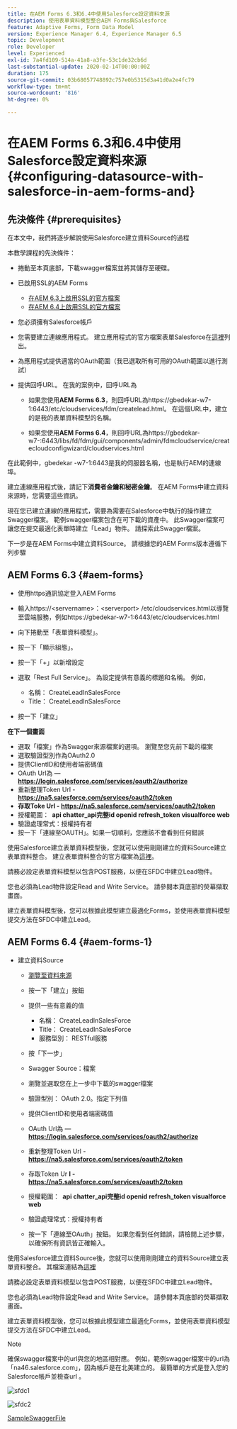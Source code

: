 ```yaml
---
title: 在AEM Forms 6.3和6.4中使用Salesforce設定資料來源
description: 使用表單資料模型整合AEM Forms與Salesforce
feature: Adaptive Forms, Form Data Model
version: Experience Manager 6.4, Experience Manager 6.5
topic: Development
role: Developer
level: Experienced
exl-id: 7a4fd109-514a-41a8-a3fe-53c1de32cb6d
last-substantial-update: 2020-02-14T00:00:00Z
duration: 175
source-git-commit: 03b68057748892c757e0b5315d3a41d0a2e4fc79
workflow-type: tm+mt
source-wordcount: '816'
ht-degree: 0%

---
```


# 在AEM Forms 6.3和6.4中使用Salesforce設定資料來源{#configuring-datasource-with-salesforce-in-aem-forms-and}

## 先決條件 {#prerequisites}

在本文中，我們將逐步解說使用Salesforce建立資料Source的過程

本教學課程的先決條件：

* 捲動至本頁底部，下載swagger檔案並將其儲存至硬碟。
* 已啟用SSL的AEM Forms

   * [在AEM 6.3上啟用SSL的官方檔案](https://helpx.adobe.com/tw/experience-manager/6-3/sites/administering/using/ssl-by-default.html)
   * [在AEM 6.4上啟用SSL的官方檔案](https://helpx.adobe.com/tw/experience-manager/6-4/sites/administering/using/ssl-by-default.html)

* 您必須擁有Salesforce帳戶
* 您需要建立連線應用程式。 建立應用程式的官方檔案表單Salesforce在[這裡](https://help.salesforce.com/articleView?id=connected_app_create.htm&type=0)列出。
* 為應用程式提供適當的OAuth範圍（我已選取所有可用的OAuth範圍以進行測試）
* 提供回呼URL。 在我的案例中，回呼URL為

   * 如果您使用&#x200B;**AEM Forms 6.3**，則回呼URL為https://gbedekar-w7-1:6443/etc/cloudservices/fdm/createlead.html。 在這個URL中，建立的是我的表單資料模型的名稱。

   * 如果您使用&#x200B;**AEM Forms 6.4**，則回呼URL為https://gbedekar-w7-:6443/libs/fd/fdm/gui/components/admin/fdmcloudservice/createcloudconfigwizard/cloudservices.html

在此範例中，gbedekar -w7-1:6443是我的伺服器名稱，也是執行AEM的連線埠。

建立連線應用程式後，請記下&#x200B;**消費者金鑰和秘密金鑰**。 在AEM Forms中建立資料來源時，您需要這些資訊。

現在您已建立連線的應用程式，需要為需要在Salesforce中執行的操作建立Swagger檔案。 範例swagger檔案包含在可下載的資產中。 此Swagger檔案可讓您在提交最適化表單時建立「Lead」物件。 請探索此Swagger檔案。

下一步是在AEM Forms中建立資料Source。 請根據您的AEM Forms版本遵循下列步驟

## AEM Forms 6.3 {#aem-forms}

* 使用https通訊協定登入AEM Forms
* 輸入https://&lt;servername>：&lt;serverport> /etc/cloudservices.html以導覽至雲端服務，例如https://gbedekar-w7-1:6443/etc/cloudservices.html
* 向下捲動至「表單資料模型」。
* 按一下「顯示組態」。
* 按一下「+」以新增設定
* 選取「Rest Full Service」。 為設定提供有意義的標題和名稱。 例如，

   * 名稱： CreateLeadInSalesForce
   * Title： CreateLeadInSalesForce

* 按一下「建立」

**在下一個畫面**

* 選取「檔案」作為Swagger來源檔案的選項。 瀏覽至您先前下載的檔案
* 選取驗證型別作為OAuth2.0
* 提供ClientID和使用者端密碼值
* OAuth Url為 — **https://login.salesforce.com/services/oauth2/authorize**
* 重新整理Token Url - **https://na5.salesforce.com/services/oauth2/token**
* **存取Toke Url - https://na5.salesforce.com/services/oauth2/token**
* 授權範圍： **&#x200B; api   chatter_api完整id   openid   refresh_token visualforce web**
* 驗證處理常式：授權持有者
* 按一下「連線至OAUTH」。如果一切順利，您應該不會看到任何錯誤

使用Salesforce建立表單資料模型後，您就可以使用剛剛建立的資料Source建立表單資料整合。 建立表單資料整合的官方檔案為[這裡](https://helpx.adobe.com/tw/aem-forms/6-3/data-integration.html)。

請務必設定表單資料模型以包含POST服務，以便在SFDC中建立Lead物件。

您也必須為Lead物件設定Read and Write Service。 請參閱本頁底部的熒幕擷取畫面。

建立表單資料模型後，您可以根據此模型建立最適化Forms，並使用表單資料模型提交方法在SFDC中建立Lead。

## AEM Forms 6.4 {#aem-forms-1}

* 建立資料Source

   * [瀏覽至資料來源](http://localhost:4502/libs/fd/fdm/gui/components/admin/fdmcloudservice/fdm.html/conf/global)

   * 按一下「建立」按鈕
   * 提供一些有意義的值

      * 名稱： CreateLeadInSalesForce
      * Title： CreateLeadInSalesForce
      * 服務型別： RESTful服務

   * 按「下一步」
   * Swagger Source：檔案
   * 瀏覽並選取您在上一步中下載的swagger檔案
   * 驗證型別： OAuth 2.0。指定下列值
   * 提供ClientID和使用者端密碼值
   * OAuth Url為 — **https://login.salesforce.com/services/oauth2/authorize**
   * 重新整理Token Url - **https://na5.salesforce.com/services/oauth2/token**
   * 存取Token Ur **l - https://na5.salesforce.com/services/oauth2/token**
   * 授權範圍： **&#x200B; api chatter_api完整id openid refresh_token visualforce web**
   * 驗證處理常式：授權持有者
   * 按一下「連線至OAuth」按鈕。 如果您看到任何錯誤，請檢閱上述步驟，以確保所有資訊皆正確輸入。

使用Salesforce建立資料Source後，您就可以使用剛剛建立的資料Source建立表單資料整合。 其檔案連結為[這裡](https://helpx.adobe.com/tw/experience-manager/6-4/forms/using/create-form-data-models.html)

請務必設定表單資料模型以包含POST服務，以便在SFDC中建立Lead物件。

您也必須為Lead物件設定Read and Write Service。 請參閱本頁底部的熒幕擷取畫面。

建立表單資料模型後，您可以根據此模型建立最適化Forms，並使用表單資料模型提交方法在SFDC中建立Lead。

>[!NOTE]
>
>確保swagger檔案中的url與您的地區相對應。 例如，範例swagger檔案中的url為「na46.salesforce.com」，因為帳戶是在北美建立的。 最簡單的方式是登入您的Salesforce帳戶並檢查url 。

![sfdc1](assets/sfdc1.gif)

![sfdc2](assets/sfdc2.png)

[SampleSwaggerFile](assets/swagger-sales-force-lead.json)
